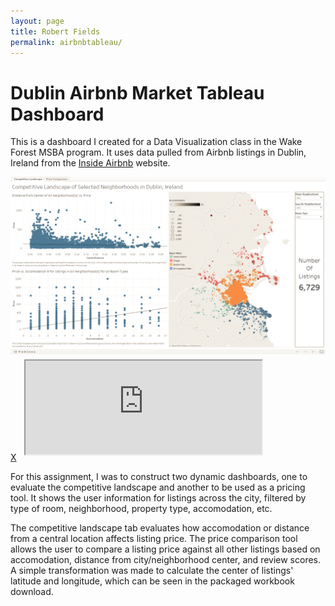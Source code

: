 ```yaml
---
layout: page
title: Robert Fields
permalink: airbnbtableau/
---
```


# Dublin Airbnb Market Tableau Dashboard

This is a dashboard I created for a Data Visualization class in the Wake Forest MSBA program. It uses data pulled from Airbnb listings in Dublin, Ireland from the [Inside Airbnb](http://insideairbnb.com/get-the-data.html) website.

<a href="#openModal">
  <img src= "/public/Dublin Airbnb Dashboard.png" alt= "dublindash" align= "center">
</a>

<div id="openModal" class="modalDialog">
  <div>
  		<a href="#close" title="Close" class="close">X</a>
      <iframe src="https://public.tableau.com/views/FinalExam_R_Fields/CompetitiveLandscape?:embed=y&:display_count=yes" style="width: 75%; height: 75%; margin: 8px">
      </iframe>
  </div>
</div>


For this assignment, I was to construct two dynamic dashboards, one to evaluate the competitive landscape and another to be used as a pricing tool. It shows the user information for listings across the city, filtered by type of room, neighborhood, property type, accomodation, etc.

The competitive landscape tab evaluates how accomodation or distance from a central location affects listing price. The price comparison tool allows the user to compare a listing price against all other listings based on accomodation, distance from city/neighborhood center, and review scores. A simple transformation was made to calculate the center of listings' latitude and longitude, which can be seen in the packaged workbook download.
